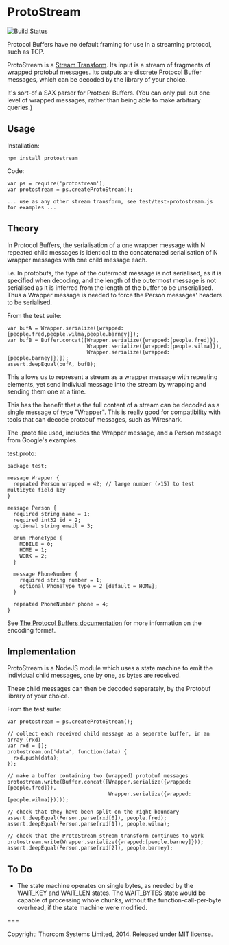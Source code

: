 ProtoStream 
===========

[![Build Status](https://travis-ci.org/chrisdew/protostream.svg?branch=master)](https://travis-ci.org/chrisdew/protostream)

Protocol Buffers have no default framing for use in a streaming protocol, such as TCP.

ProtoStream is a [Stream Transform](http://nodejs.org/api/stream.html#stream_class_stream_transform).  Its input is a stream of fragments of wrapped protobuf messages.  Its outputs are discrete Protocol Buffer messages, which can be decoded by the library of your choice.

It's sort-of a SAX parser for Protocol Buffers.  (You can only pull out one level of wrapped messages, rather than being able to make arbitrary queries.)


Usage
-----

Installation:

    npm install protostream

Code:

    var ps = require('protostream');
    var protostream = ps.createProtoStream();

    ... use as any other stream transform, see test/test-protostream.js for examples ...


Theory
------

In Protocol Buffers, the serialisation of a one wrapper message with N repeated child messages is identical to the concatenated serialisation of N wrapper messages with one child message each.

i.e. In protobufs, the type of the outermost message is not serialised, as it is specified when decoding, and the length of the outermost message is not serialised as it is inferred from the length of the buffer to be unserialised.  Thus a Wrapper message is needed to force the Person messages' headers to be serialised.

From the test suite:

    var bufA = Wrapper.serialize({wrapped:[people.fred,people.wilma,people.barney]});
    var bufB = Buffer.concat([Wrapper.serialize({wrapped:[people.fred]}),
                              Wrapper.serialize({wrapped:[people.wilma]}),
                              Wrapper.serialize({wrapped:[people.barney]})]);
    assert.deepEqual(bufA, bufB);
 
This allows us to represent a stream as a wrapper message with repeating elements, yet send indiviual message into the stream 
by wrapping and sending them one at a time. 

This has the benefit that a the full content of a stream can be decoded as a single message of type "Wrapper".  This is really good for compatibility with tools that can decode  protobuf messages, such as Wireshark. 

The .proto file used, includes the Wrapper message, and a Person message from Google's examples.

test.proto:

    package test;

    message Wrapper {
      repeated Person wrapped = 42; // large number (>15) to test multibyte field key
    }

    message Person {
      required string name = 1;
      required int32 id = 2;
      optional string email = 3;

      enum PhoneType {
        MOBILE = 0;
        HOME = 1;
        WORK = 2;
      }

      message PhoneNumber {
        required string number = 1;
        optional PhoneType type = 2 [default = HOME];
      }

      repeated PhoneNumber phone = 4;
    }

See [The Protocol Buffers documentation](https://developers.google.com/protocol-buffers/docs/encoding) for more information on the encoding format.

Implementation
--------------

ProtoStream is a NodeJS module which uses a state machine to emit the individual child messages, one by one, as bytes are received.

These child messages can then be decoded separately, by the Protobuf library of your choice.

From the test suite:

    var protostream = ps.createProtoStream();

    // collect each received child message as a separate buffer, in an array (rxd)
    var rxd = [];
    protostream.on('data', function(data) {
      rxd.push(data);
    });

    // make a buffer containing two (wrapped) protobuf messages
    protostream.write(Buffer.concat([Wrapper.serialize({wrapped:[people.fred]}),
                                     Wrapper.serialize({wrapped:[people.wilma]})]));

    // check that they have been split on the right boundary
    assert.deepEqual(Person.parse(rxd[0]), people.fred);
    assert.deepEqual(Person.parse(rxd[1]), people.wilma);

    // check that the ProtoStream stream transform continues to work
    protostream.write(Wrapper.serialize({wrapped:[people.barney]}));
    assert.deepEqual(Person.parse(rxd[2]), people.barney);


To Do
-----

* The state machine operates on single bytes, as needed by the WAIT_KEY and WAIT_LEN states.  The WAIT_BYTES state would be capable of processing whole chunks, without the function-call-per-byte overhead, if the state machine were modified.
 
===

Copyright: Thorcom Systems Limited, 2014.  Released under MIT license.
